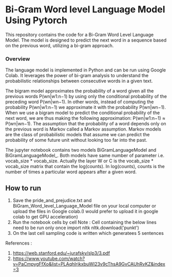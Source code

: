 # Bi-Gram Word level Language Model Using Pytorch
This repository contains the code for a Bi-Gram Word Level Language Model. The model is designed to predict the next word in a sequence based on the previous word, utilizing a bi-gram approach.

### Overview
The language model is implemented in Python and can be run using Google Colab. It leverages the power of bi-gram analysis to understand the probabilistic relationships between consecutive words in a given text.

The bigram model approximates the probability of a word given all the previous words P(wn|w1:n−1) by using only the conditional probability of the preceding word P(wn|wn−1).  In other words, instead of computing the probability P(wn|w1:n−1) we approximate it with the probability P(wn|wn−1). When we use a bigram model to predict the conditional probability of the next word, we are thus making the following approximation: 
P(wn|w1:n−1) ≈ P(wn|wn−1). The assumption that the probability of a word depends only on the previous word is Markov called a Markov assumption. Markov models are the class of probabilistic models that assume we can predict the probability of some future unit without looking too far into the past.

The jupyter notebook contains two models BiGramLanguageModel and BiGramLanguageModel_. Both models have same number of parameter i.e. vocab_size * vocab_size. Actually the layer W or C is the 
vocab_size * vocab_size matrix that contain the log(counts). In log(counts), counts is the number of times a particular word appears after a given word. 

## How to run
1. Save the pride_and_prejudice.txt and BiGram_Word_level_Language_Model file on your local computer or upload the files in Google colab.(I would prefer to upload it in google colab to get GPU acceleration)
2. Run the notebook cells by cell
   Note : Cell containing the below lines need to be run only once
          import nltk
          nltk.download('punkt')
3. On the last cell sampling code is written which generatees 5 sentences

References :
   1. https://web.stanford.edu/~jurafsky/slp3/3.pdf
   2. https://www.youtube.com/watch?v=PaCmpygFfXo&list=PLAqhIrjkxbuWI23v9cThsA9GvCAUhRvKZ&index=3
      


        
